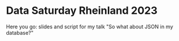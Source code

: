 # Data Saturday Rheinland 2023

Here you go: slides and script for my talk "So what about JSON in my database?"
